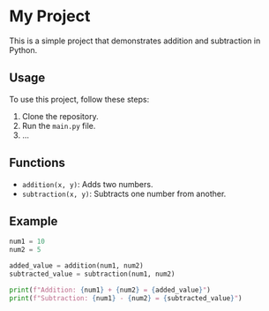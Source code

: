 # My Project

This is a simple project that demonstrates addition and subtraction in Python.

## Usage

To use this project, follow these steps:

1. Clone the repository.
2. Run the `main.py` file.
3. ...

## Functions

- `addition(x, y)`: Adds two numbers.
- `subtraction(x, y)`: Subtracts one number from another.

## Example

```python
num1 = 10
num2 = 5

added_value = addition(num1, num2)
subtracted_value = subtraction(num1, num2)

print(f"Addition: {num1} + {num2} = {added_value}")
print(f"Subtraction: {num1} - {num2} = {subtracted_value}")
